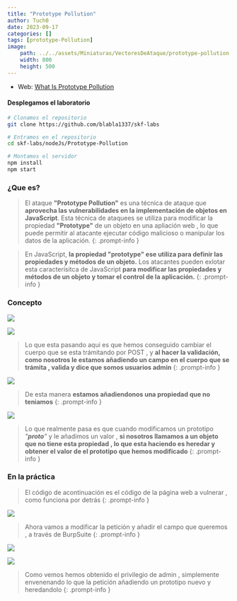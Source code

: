 ```yaml
---
title: "Prototype Pollution"
author: Tuch0
date: 2023-09-17
categories: []
tags: [prototype-Pollution]
image:
    path: ../../assets/Miniaturas/VectoresDeAtaque/prototype-pollution.jpeg
    width: 800
    height: 500
---
```


- Web: [What Is Prototype Pollution](https://medium.com/node-modules/whait-is-prototype-pollution-and-why-is-it-such-a-big-deal-2dd8d89a93c)


#### Desplegamos el laboratorio

```bash
# Clonamos el repositorio
git clone https://github.com/blabla1337/skf-labs

# Entramos en el repositorio
cd skf-labs/nodeJs/Prototype-Pollution

# Montamos el servidor
npm install
npm start
```

### ¿Que es?

> El ataque **"Prototype Pollution"** es una técnica de ataque que **aprovecha las vulnerabilidades en la implementación de objetos en JavaScript**. Esta técnica de ataquees se utiliza para modificar la propiedad **"Prototype"** de un objeto en una apliación web , lo que puede permitir al atacante ejecutar código malicioso o manipular los datos de la aplicación.
{: .prompt-info }

> En JavaScript, **la propiedad "prototype" ese utiliza para definir las propiedades y métodos de un objeto.** Los atacantes pueden exlotar esta caracterísitca de JavaScript **para modificar las propiedades y métodos de un objeto y tomar el control de la aplicación.**
{: .prompt-info }

### Concepto

![](../../assets/VectoresDeAtaque/Prototype-Pollution/1.jpg)

![](../../assets/VectoresDeAtaque/Prototype-Pollution/2.jpg)

> Lo que esta pasando aqui es que hemos conseguido cambiar el cuerpo que se esta trámitando por POST , y  **al hacer la validación, como nosotros le estamos añadiendo un campo en el cuerpo que se trámita , valida y dice que somos usuarios admin**
{: .prompt-info }

![](../../assets/VectoresDeAtaque/Prototype-Pollution/3.jpg)

> De esta manera **estamos añadiendonos una propiedad que no teniamos**
{: .prompt-info }

![](../../assets/VectoresDeAtaque/Prototype-Pollution/4.jpg)

> Lo que realmente pasa es que cuando modificamos un prototipo _"__proto__"_ y le añadimos un valor , **si nosotros llamamos a un objeto que no tiene esta propiedad , lo que esta haciendo es heredar y obtener el valor de el prototipo que hemos modificado**
{: .prompt-info }



### En la práctica

> El código de acontinuación es el código de la página web a vulnerar ,  como funciona por detrás
{: .prompt-info }

![](../../assets/VectoresDeAtaque/Prototype-Pollution/5.jpg)

> Ahora vamos a modificar la petición y añadir el campo que queremos , a través de BurpSuite
{: .prompt-info }

![](../../assets/VectoresDeAtaque/Prototype-Pollution/6.jpg)

![](../../assets/VectoresDeAtaque/Prototype-Pollution/7.jpg)

> Como vemos hemos obtenido el privilegio de admin , simplemente envenenando lo que la petición añadiendo un prototipo nuevo y heredandolo
{: .prompt-info }


